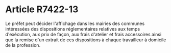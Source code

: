 # Article R7422-13

  
Le préfet peut décider l'affichage dans les mairies des communes intéressées des dispositions réglementaires relatives aux temps d'exécution, aux prix de façon, aux frais d'atelier et frais accessoires ainsi que la remise d'un extrait de ces dispositions à chaque travailleur à domicile de la profession.